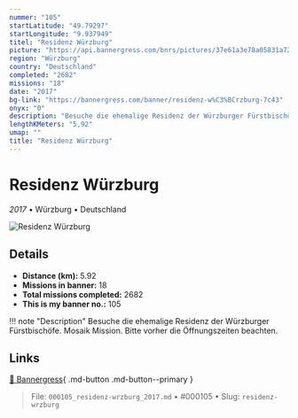 ```yaml
---
nummer: "105"
startLatitude: "49.79297"
startLongitude: "9.937949"
titel: "Residenz Würzburg"
picture: "https://api.bannergress.com/bnrs/pictures/37e61a3e78a05831a720419a5e17d465"
region: "Würzburg"
country: "Deutschland"
completed: "2682"
missions: "18"
date: "2017"
bg-link: "https://bannergress.com/banner/residenz-w%C3%BCrzburg-7c43"
onyx: "0"
description: "Besuche die ehemalige Residenz der Würzburger Fürstbischöfe. Mosaik Mission. Bitte vorher die Öffnungszeiten beachten."
lengthKMeters: "5,92"
umap: ""
title: "Residenz Würzburg"
---
```

# Residenz Würzburg

*2017* • Würzburg • Deutschland

![Residenz Würzburg](https://api.bannergress.com/bnrs/pictures/37e61a3e78a05831a720419a5e17d465)

## Details
- **Distance (km):** 5.92
- **Missions in banner:** 18
- **Total missions completed:** 2682
- **This is my banner no.:** 105


!!! note "Description"
    Besuche die ehemalige Residenz der Würzburger Fürstbischöfe. Mosaik Mission. Bitte vorher die Öffnungszeiten beachten.



## Links
[🔗 Bannergress](https://bannergress.com/banner/residenz-w%C3%BCrzburg-7c43){ .md-button .md-button--primary }



> File: `000105_residenz-wrzburg_2017.md` • #000105 • Slug: `residenz-wrzburg`
